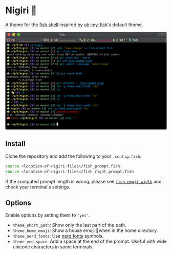 # Nigiri 🍣

A theme for the [fish shell](https://fishshell.com/) inspired by [oh-my-fish](https://github.com/oh-my-fish/theme-default)'s default theme.

![Nigiri screenshot](https://github.com/MisanthropicBit/nigiri/raw/master/screenshot.png)

## Install

Clone the repository and add the following to your `.config.fish`.

```bash
source <location-of-nigiri-files>/fish_prompt.fish
source <location-of-nigiri-files>/fish_right_prompt.fish
```

If the computed prompt length is wrong, please see
[`fish_emoji_width`](https://fishshell.com/docs/current/index.html?highlight=unicode#special-variables)
and check your terminal's settings.

## Options

Enable options by setting them to `'yes'`.

* `theme_short_path`: Show only the last part of the path.
* `theme_home_emoji`: Show a house emoji 🏡when in the home directory.
* `theme_nerd_fonts`: Use [nerd fonts](https://www.nerdfonts.com/#home) symbols.
* `theme_end_space`: Add a space at the end of the prompt. Useful with wide
  unicode characters in some terminals.
